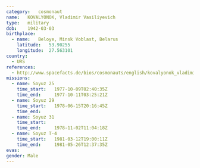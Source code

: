 ```yaml
---
category:	cosmonaut
name:	KOVALYONOK, Vladimir Vasiliyevich 
type:	military
dob:	1942-03-03
birthplace:
  - name:	Beloye, Minsk Voblast, Belarus
    latitude:	53.90255
    longitude:	27.563101
country:
  - URS
references:
  - http://www.spacefacts.de/bios/cosmonauts/english/kovalyonok_vladimir.htm
missions:
  - name: Soyuz 25
    time_start:   1977-10-09T02:40:35Z
    time_end:     1977-10-11T03:25:21Z
  - name: Soyuz 29
    time_start:   1978-06-15T20:16:45Z
    time_end:     
  - name: Soyuz 31
    time_start:   
    time_end:     1978-11-02T11:04:18Z
  - name: Soyuz T-4
    time_start:   1981-03-12T19:00:11Z
    time_end:     1981-05-26T12:37:35Z
evas:
gender:	Male
---
```

